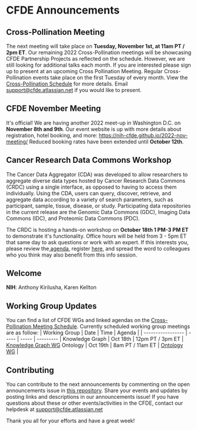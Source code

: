 # CFDE Announcements

## Cross-Pollination Meeting
The next meeting will take place on **Tuesday, November 1st, at 11am PT / 2pm ET**.  Our remaining 2022 Cross-Pollination meetings will be showcasing CFDE Partnership Projects as reflected on the schedule. However, we are still looking for additional talks each month. If you are interested please sign up to present at an upcoming Cross Pollination Meeting. Regular Cross-Pollination events take place on the first Tuesday of every month. View the [Cross-Pollination Schedule](https://docs.google.com/spreadsheets/d/1hQAeOLkivUZZnwZ_KxfGw3neezMaWbrPk9nnFiKfQGA/edit?usp=sharing) for more details. Email [support@cfde.atlassian.net](mailto:support@cfde.atlassian.net) if you would like to present.

## CFDE November Meeting
It's official! We are having another 2022 meet-up in Washington D.C. on **November 8th and 9th**. Our event website is up with more details about registration, hotel booking, and more: https://nih-cfde.github.io/2022-nov-meeting/ Reduced booking rates have been extended until **October 12th**.

## Cancer Research Data Commons Workshop
The Cancer Data Aggregator (CDA) was developed to allow researchers to aggregate diverse data types hosted by Cancer Research Data Commons (CRDC) using a single interface, as opposed to having to access them individually. Using the CDA, users can query, discover, retrieve, and aggregate data according to a variety of search parameters, such as participant, sample, tissue, disease, or study. Participating data repositories in the current release are the Genomic Data Commons (GDC), Imaging Data Commons (IDC), and Proteomic Data Commons (PDC).

The CRDC is hosting a  hands-on workshop on **October 18th 1 PM-3 PM ET** to demonstrate it's functionality. Office hours will be held from 3 - 5pm ET that same day to ask questions or work with an expert. If this interests you, please review the[ agenda](https://urldefense.us/v3/__https://docs.google.com/document/d/1idpJU1tktH5ug9WaOCFFIHJaB2vrJDQ_1fH07hmHJ6s/edit__;!!JRQnnSFuzw7wjAKq6ti6!hZOiuj5LzHhcI4g9Nj4bZwKO6d_FjaOBMaJDPacGFSl8Jewo1wi4JUPLBujjdS00HmE6$), register [here](https://urldefense.us/v3/__https://docs.google.com/forms/d/e/1FAIpQLScxzEadsqKEKLKO1qY6j6jtqvzxcz43GUfbfwPoPEjx4C7xGw/viewform__;!!JRQnnSFuzw7wjAKq6ti6!hZOiuj5LzHhcI4g9Nj4bZwKO6d_FjaOBMaJDPacGFSl8Jewo1wi4JUPLBujjddUeDnMg$), and spread the word to colleagues who you think may also benefit from this info session.

## Welcome
**NIH**: Anthony Kirilusha, Karen Kellton

## Working Group Updates
You can find a list of CFDE WGs and linked agendas on the [Cross-Pollination Meeting Schedule](https://docs.google.com/spreadsheets/d/1hQAeOLkivUZZnwZ_KxfGw3neezMaWbrPk9nnFiKfQGA/edit?usp=sharing). Currently scheduled working group meetings are as follow: 
| Working Group | Date | Time | Agenda |
| ----------------- | ----- | ----- | --------- | 
Knowledge Graph | Oct 18th | 12pm PT / 3pm ET | [Knowledge Graph WG](https://docs.google.com/document/d/1WvpkLxWPW0XxZsam6jEJeEUQr2sQ0EWC/edit?usp=sharing&ouid=111367545760360703840&rtpof=true&sd=true)
Ontology | Oct 19th  | 8am PT / 11am ET | [Ontology WG](https://docs.google.com/document/d/1VoHHBeWfol6XNJa3kzOnOFuTaIrcLYbqKYQcOnj1oh4/edit?usp=sharing) |

## Contributing
You can contribute to the next announcements by commenting on the open announcements issue in [this repository](https://github.com/nih-cfde/announcements/issues). Share your events and updates by posting links and descriptions in our announcements issue! If you have questions about these or other events/activities in the CFDE, contact our helpdesk at support@cfde.atlassian.net

Thank you all for your efforts and have a great week!
